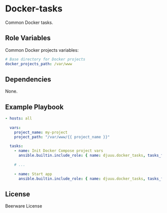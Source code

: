 Docker-tasks
============

Common Docker tasks.


Role Variables
--------------

Common Docker projects variables:

```yaml
# Base directory for Docker projects
docker_projects_path: /var/www
```

Dependencies
------------

None.

Example Playbook
----------------

```yaml
- hosts: all
  
  vars:
    project_name: my-project
    project_path: "/var/www/{{ project_name }}"
    
  tasks:
    - name: Init Docker Compose project vars
      ansible.builtin.include_role: { name: djuuu.docker_tasks, tasks_from: init-compose-project-vars }
      
    # ...
    
    - name: Start app
      ansible.builtin.include_role: { name: djuuu.docker_tasks, tasks_from: compose-up }
```

License
-------

Beerware License
